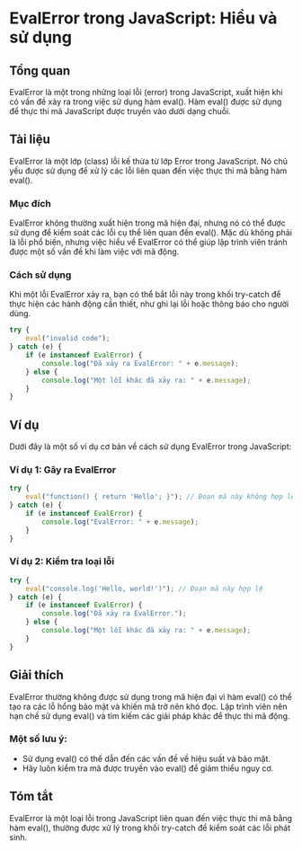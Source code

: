<!--
Meta Description: # EvalError trong JavaScript: Hiểu và sử dụng ## Tổng quan EvalError là một trong những loại lỗi (error) trong JavaScript, xuất hiện khi có vấn đề xảy...
Meta Keywords: evalerror, lỗi, eval, trong, dụng
-->

# EvalError trong JavaScript: Hiểu và sử dụng

## Tổng quan
EvalError là một trong những loại lỗi (error) trong JavaScript, xuất hiện khi có vấn đề xảy ra trong việc sử dụng hàm eval(). Hàm eval() được sử dụng để thực thi mã JavaScript được truyền vào dưới dạng chuỗi.

## Tài liệu
EvalError là một lớp (class) lỗi kế thừa từ lớp Error trong JavaScript. Nó chủ yếu được sử dụng để xử lý các lỗi liên quan đến việc thực thi mã bằng hàm eval().

### Mục đích
EvalError không thường xuất hiện trong mã hiện đại, nhưng nó có thể được sử dụng để kiểm soát các lỗi cụ thể liên quan đến eval(). Mặc dù không phải là lỗi phổ biến, nhưng việc hiểu về EvalError có thể giúp lập trình viên tránh được một số vấn đề khi làm việc với mã động.

### Cách sử dụng
Khi một lỗi EvalError xảy ra, bạn có thể bắt lỗi này trong khối try-catch để thực hiện các hành động cần thiết, như ghi lại lỗi hoặc thông báo cho người dùng.

```javascript
try {
    eval("invalid code");
} catch (e) {
    if (e instanceof EvalError) {
        console.log("Đã xảy ra EvalError: " + e.message);
    } else {
        console.log("Một lỗi khác đã xảy ra: " + e.message);
    }
}
```

## Ví dụ
Dưới đây là một số ví dụ cơ bản về cách sử dụng EvalError trong JavaScript:

### Ví dụ 1: Gây ra EvalError
```javascript
try {
    eval("function() { return 'Hello'; }"); // Đoạn mã này không hợp lệ
} catch (e) {
    if (e instanceof EvalError) {
        console.log("EvalError: " + e.message);
    }
}
```

### Ví dụ 2: Kiểm tra loại lỗi
```javascript
try {
    eval("console.log('Hello, world!')"); // Đoạn mã này hợp lệ
} catch (e) {
    if (e instanceof EvalError) {
        console.log("Đã xảy ra EvalError.");
    } else {
        console.log("Một lỗi khác đã xảy ra: " + e.message);
    }
}
```

## Giải thích
EvalError thường không được sử dụng trong mã hiện đại vì hàm eval() có thể tạo ra các lỗ hổng bảo mật và khiến mã trở nên khó đọc. Lập trình viên nên hạn chế sử dụng eval() và tìm kiếm các giải pháp khác để thực thi mã động.

### Một số lưu ý:
- Sử dụng eval() có thể dẫn đến các vấn đề về hiệu suất và bảo mật.
- Hãy luôn kiểm tra mã được truyền vào eval() để giảm thiểu nguy cơ.

## Tóm tắt
EvalError là một loại lỗi trong JavaScript liên quan đến việc thực thi mã bằng hàm eval(), thường được xử lý trong khối try-catch để kiểm soát các lỗi phát sinh.